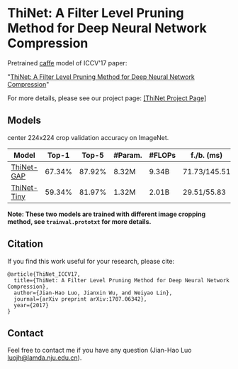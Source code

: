 # ThiNet: A Filter Level Pruning Method for Deep Neural Network Compression


Pretrained [caffe](https://github.com/BVLC/caffe) model of ICCV'17 paper:

"[ThiNet: A Filter Level Pruning Method for Deep Neural Network Compression](https://arxiv.org/abs/1707.06342)"

For more details, please see our project page: [[ThiNet Project Page]](http://lamda.nju.edu.cn/luojh/project/ThiNet_ICCV17/ThiNet_ICCV17.html)


## Models

center 224x224 crop validation accuracy on ImageNet.

| Model  | Top-1 | Top-5 | #Param. | #FLOPs | f./b. (ms) |
| ------------- | ------------- | ------------- |  ------------- |  ------------- |  ------------- | 
| [ThiNet-GAP](http://lamda.nju.edu.cn/luojh/project/ThiNet_ICCV17/caffe_model/ThiNet-GAP.zip)  | 67.34%  | 87.92%  | 8.32M | 9.34B | 71.73/145.51 |
| [ThiNet-Tiny](http://lamda.nju.edu.cn/luojh/project/ThiNet_ICCV17/caffe_model/ThiNet-Tiny.zip) | 59.34% | 81.97% | 	1.32M | 2.01B | 29.51/55.83 |
**Note: These two models are trained with different image cropping method, see ``trainval.prototxt`` for more details.**



## Citation
If you find this work useful for your research, please cite:
```
@article{ThiNet_ICCV17,
  title={ThiNet: A Filter Level Pruning Method for Deep Neural Network Compression},
  author={Jian-Hao Luo, Jianxin Wu, and Weiyao Lin},
  journal={arXiv preprint arXiv:1707.06342},
  year={2017}
}
```

## Contact
Feel free to contact me if you have any question (Jian-Hao Luo luojh@lamda.nju.edu.cn).
